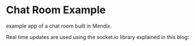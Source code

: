 # Chat Room Example
 example app of a chat room built in Mendix. 
 
 Real time updates are used using the socket.io library explained in this blog:
 
